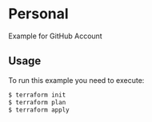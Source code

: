 [//]: # ( vim: set ft=markdown : )
# Personal

Example for GitHub Account

## Usage

To run this example you need to execute:

```bash
$ terraform init
$ terraform plan
$ terraform apply
```
